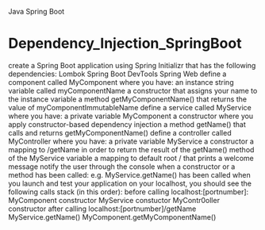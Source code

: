 Java Spring Boot
# Dependency_Injection_SpringBoot

create a Spring Boot application using Spring Initializr that has the following dependencies:
Lombok
Spring Boot DevTools
Spring Web
define a component called MyComponent where you have:
an instance string variable called myComponentName
a constructor that assigns your name to the instance variable
a method getMyComponentName() that returns the value of myComponentImmutableName
define a service called MyService where you have:
a private variable MyComponent
a constructor where you apply constructor-based dependency injection
a method getName() that calls and returns getMyComponentName()
define a controller called MyController where you have:
a private variable MyService
a constructor
a mapping to /getName in order to return the result of the getName() method of the MyService variable
a mapping to default root / that prints a welcome message
notify the user through the console when a constructor or a method has been called:
e.g. MyService.getName() has been called
when you launch and test your application on your localhost, you should see the following calls stack (in this order):
before calling localhost:[portnumber]:
MyComponent constructor
MyService constuctor
MyContr0oller constructor
after calling localhost:[portnumber]/getName
MyService.getName()
MyComponent.getMyComponentName()
